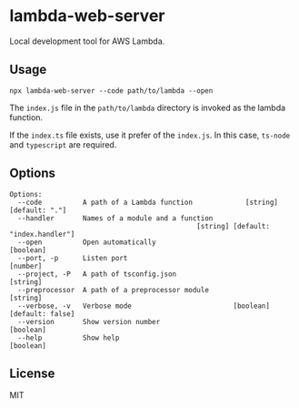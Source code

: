 # lambda-web-server

Local development tool for AWS Lambda.

## Usage

```
npx lambda-web-server --code path/to/lambda --open
```

The `index.js` file in the `path/to/lambda` directory is invoked as the lambda function.

If the `index.ts` file exists, use it prefer of the `index.js`.
In this case, `ts-node` and `typescript` are required.

## Options

```
Options:
  --code          A path of a Lambda function             [string] [default: "."]
  --handler       Names of a module and a function
                                              [string] [default: "index.handler"]
  --open          Open automatically                                    [boolean]
  --port, -p      Listen port                                            [number]
  --project, -P   A path of tsconfig.json                                [string]
  --preprocessor  A path of a preprocessor module                        [string]
  --verbose, -v   Verbose mode                         [boolean] [default: false]
  --version       Show version number                                   [boolean]
  --help          Show help                                             [boolean]
```

## License

MIT
